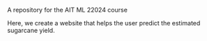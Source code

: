 A repository for the AIT ML 22024 course 

Here, we create a website that helps the user predict the estimated sugarcane yield.
